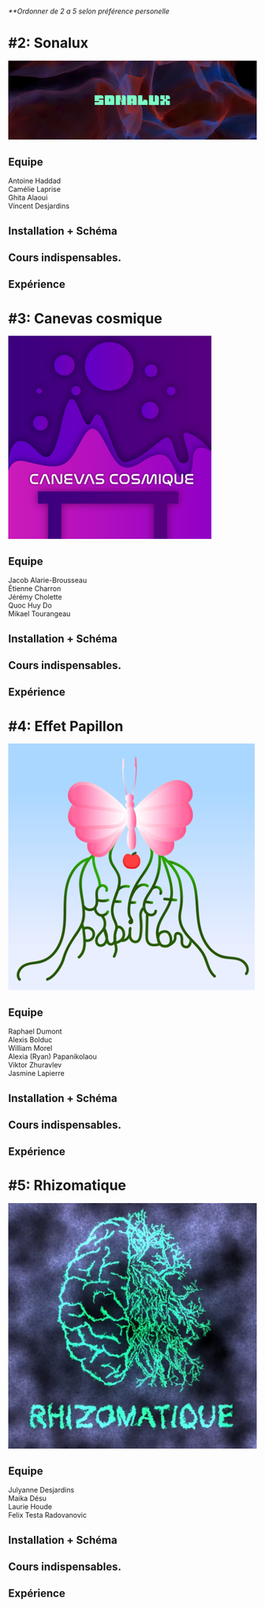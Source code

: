 <h6> **Ordonner de 2 a 5 selon préférence personelle <h6>
<h1> #2: Sonalux </h1> 
<img src="media/sonalux_banniere.png">
<h2>Equipe</h2> Antoine Haddad <br>
Camélie Laprise <br>
Ghita Alaoui <br>
Vincent Desjardins
<h2>Installation + Schéma</h2>
<h2>Cours indispensables.</h2>
<h2>Expérience</h2>

<h1> #3: Canevas cosmique </h1>
<img src="media/cosmique_banniere.png">
<h2>Equipe</h2> Jacob Alarie-Brousseau <br>
Étienne Charron <br>
Jérémy Cholette <br>
Quoc Huy Do <br>
Mikael Tourangeau
<h2>Installation + Schéma</h2>
<h2>Cours indispensables.</h2>
<h2>Expérience</h2>

<h1> #4: Effet Papillon </h1>
<img width="500" src="media/papillon_banniere.jpg">
<h2>Equipe</h2> Raphael Dumont <br>
Alexis Bolduc <br>
William Morel <br>
Alexia (Ryan) Papanikolaou <br>
Viktor Zhuravlev <br>
Jasmine Lapierre
<h2>Installation + Schéma</h2>
<h2>Cours indispensables.</h2>
<h2>Expérience</h2>

<h1> #5: Rhizomatique</h1>
<img src="media/rhizomatique_banniere.png">
<h2>Equipe</h2> Julyanne Desjardins <br>
Maika Désu <br>
Laurie Houde <br>
Felix Testa Radovanovic
<h2>Installation + Schéma</h2>
<h2>Cours indispensables.</h2>
<h2>Expérience</h2>


